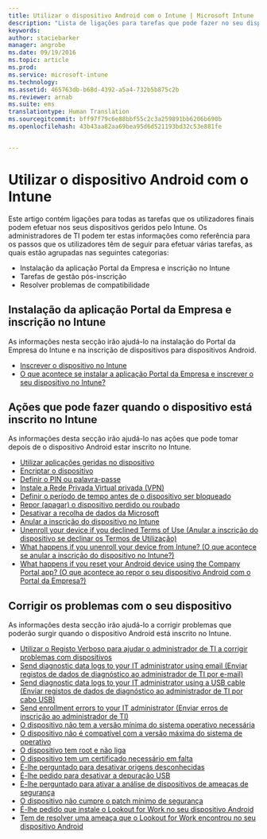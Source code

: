```yaml
---
title: Utilizar o dispositivo Android com o Intune | Microsoft Intune
description: "Lista de ligações para tarefas que pode fazer no seu dispositivo móvel Android quando este está inscrito no Intune"
keywords: 
author: staciebarker
manager: angrobe
ms.date: 09/19/2016
ms.topic: article
ms.prod: 
ms.service: microsoft-intune
ms.technology: 
ms.assetid: 465763db-b68d-4392-a5a4-732b5b875c2b
ms.reviewer: arnab
ms.suite: ems
translationtype: Human Translation
ms.sourcegitcommit: bff97f79c6e88bbf55c2c3a259891bb6206b690b
ms.openlocfilehash: 43b43aa82aa69bea95d6d521193bd32c53e881fe


---
```



# Utilizar o dispositivo Android com o Intune

Este artigo contém ligações para todas as tarefas que os utilizadores finais podem efetuar nos seus dispositivos geridos pelo Intune. Os administradores de TI podem ter estas informações como referência para os passos que os utilizadores têm de seguir para efetuar várias tarefas, as quais estão agrupadas nas seguintes categorias:

- Instalação da aplicação Portal da Empresa e inscrição no Intune
- Tarefas de gestão pós-inscrição
- Resolver problemas de compatibilidade

## Instalação da aplicação Portal da Empresa e inscrição no Intune

As informações nesta secção irão ajudá-lo na instalação do Portal da Empresa do Intune e na inscrição de dispositivos para dispositivos Android.

- [Inscrever o dispositivo no Intune](enroll-your-device-in-Intune-android.md)
- [O que acontece se instalar a aplicação Portal da Empresa e inscrever o seu dispositivo no Intune?](what-happens-if-you-install-the-company-portal-app-and-enroll-your-device-in-intune-android.md)

## Ações que pode fazer quando o dispositivo está inscrito no Intune

As informações desta secção irão ajudá-lo nas ações que pode tomar depois de o dispositivo Android estar inscrito no Intune.

- [Utilizar aplicações geridas no dispositivo](use-managed-apps-on-your-device-android.md)
- [Encriptar o dispositivo](encrypt-your-device-android.md)
- [Definir o PIN ou palavra-passe](set-your-pin-or-password-android.md)
- [Instale a Rede Privada Virtual privada (VPN)](install-your-companys-virtual-private-network-VPN-android.md)
- [Definir o período de tempo antes de o dispositivo ser bloqueado](set-the-amount-of-time-before-your-device-is-locked-android.md)
- [Repor (apagar) o dispositivo perdido ou roubado](reset-erase-your-lost-or-stolen-device-android.md)
- [Desativar a recolha de dados da Microsoft](turn-off-microsoft-usage-data-collection-android.md)
- [Anular a inscrição do dispositivo no Intune](unenroll-your-device-from-intune-android.md)
- [Unenroll your device if you declined Terms of Use (Anular a inscrição do dispositivo se declinar os Termos de Utilização)](unenroll-your-device-from-intune-if-you-declined-terms-of-use-android.md)
- [What happens if you unenroll your device from Intune? (O que acontece se anular a inscrição do dispositivo no Intune?)](what-happens-if-you-unenroll-your-device-from-intune-android.md)
- [What happens if you reset your Android device using the Company Portal app? (O que acontece ao repor o seu dispositivo Android com o Portal da Empresa?)](what-happens-if-you-reset-your-device-using-the-company-portal-android.md)
<!--- - [What is the Rights Management sharing app?](what-is-the-rms-sharing-app-android.md) --->

## Corrigir os problemas com o seu dispositivo

As informações desta secção irão ajudá-lo a corrigir problemas que poderão surgir quando o dispositivo Android está inscrito no Intune.

- [Utilizar o Registo Verboso para ajudar o administrador de TI a corrigir problemas com dispositivos](use-verbose-logging-to-help-your-it-administrator-fix-device-issues-android.md)
- [Send diagnostic data logs to your IT administrator using email (Enviar registos de dados de diagnóstico ao administrador de TI por e-mail)](send-diagnostic-data-logs-to-your-it-administrator-using-email-android.md)
- [Send diagnostic data logs to your IT administrator using a USB cable (Enviar registos de dados de diagnóstico ao administrador de TI por cabo USB)](send-diagnostic-data-logs-to-your-it-administrator-using-a-usb-cable-android.md)
- [Send enrollment errors to your IT administrator (Enviar erros de inscrição ao administrador de TI)](send-enrollment-errors-to-your-it-administrator-android.md)
- [O dispositivo não tem a versão mínima do sistema operativo necessária](device-doesnt-have-the-required-minimum-operating-system-version-android.md)
- [O dispositivo não é compatível com a versão máxima do sistema de operativo](device-doesnt-comply-with-maximum-operating-system-version-android.md)
- [O dispositivo tem root e não liga](your-device-is-rooted-and-you-cant-connect-android.md)
- [O dispositivo tem um certificado necessário em falta](your-device-is-missing-a-required-certificate-android.md)
- [É-lhe perguntado para desativar origens desconhecidas](you-are-asked-to-turn-off-unknown-sources-android.md)
- [É-lhe pedido para desativar a depuração USB](you-are-asked-to-turn-off-usb-debugging-android.md)
- [É-lhe perguntado para ativar a análise de dispositivos de ameaças de segurança](you-are-asked-to-turn-on-scan-device-for-security-threats-android.md)
- [O dispositivo não cumpre o patch mínimo de segurança](your-device-does-not-meet-the-minimum-security-patch-android.md)
- [É-lhe pedido que instale o Lookout for Work no seu dispositivo Android](you-are-prompted-to-install-lookout-for-work-android.md)
- [Tem de resolver uma ameaça que o Lookout for Work encontrou no seu dispositivo Android](you-need-to-resolve-a-threat-found-by-lookout-for-work-android.md)



<!--HONumber=Sep16_HO3-->


